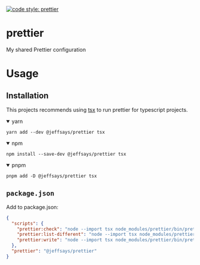 [![code style: prettier][code-style]][prettier]

# prettier

My shared Prettier configuration

# Usage

## Installation

This projects recommends using [tsx] to run prettier for typescript projects.

<details open><summary>yarn</summary>

```shell
yarn add --dev @jeffsays/prettier tsx
```

</details>

<details open><summary>npm</summary>

```shell
npm install --save-dev @jeffsays/prettier tsx
```

</details>

<details open><summary>pnpm</summary>

```shell
pnpm add -D @jeffsays/prettier tsx
```

</details>

## `package.json`

Add to package.json:

```json
{
  "scripts": {
    "prettier:check": "node --import tsx node_modules/prettier/bin/prettier.cjs . --check",
    "prettier:list-different": "node --import tsx node_modules/prettier/bin/prettier.cjs . --list-different",
    "prettier:write": "node --import tsx node_modules/prettier/bin/prettier.cjs . --write"
  },
  "prettier": "@jeffsays/prettier"
}

```

[code-style]: https://img.shields.io/badge/code_style-prettier-ff69b4.svg?style=flat-square
[prettier]: https://github.com/prettier/prettier
[tsx]: https://tsx.is/
